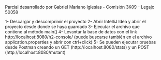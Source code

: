 Parcial desarrollado por Gabriel Mariano Iglesias - Comisión 3K09 - Legajo 50058

1- Descargar y descomprimir el proyecto
2- Abrir IntelliJ Idea y abrir el proyecto desde donde se haya guardado
3- Ejecutar el archivo que contiene al método main()
4- Levantar la base de datos con el link http://localhost:8080/h2-console/ (puede buscarse también en el archivo application.properties y abrir con ctrl+click)
5- Se pueden ejecutar pruebas desde Postman creando un GET (http://localhost:8080/stats) y un POST (http://localhost:8080/mutant) 
